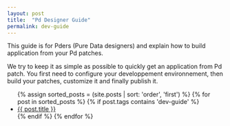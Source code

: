 ```yaml
---
layout: post
title:  "Pd Designer Guide"
permalink: dev-guide
---
```


This guide is for Pders (Pure Data designers) and explain how to build application from your Pd patches.

We try to keep it as simple as possible to quickly get an application from Pd patch. You first need to configure your developpement environnement, then build your patches, customize it and finally publish it.

<ul>
{% assign sorted_posts = (site.posts | sort: 'order', 'first') %}
{% for post in sorted_posts %}
{% if post.tags contains 'dev-guide' %}
  <li>
      <a class="post-link" href="{{ post.url | prepend: site.baseurl }}">{{ post.title }}</a>
  </li>
{% endif %}
{% endfor %}
</ul>